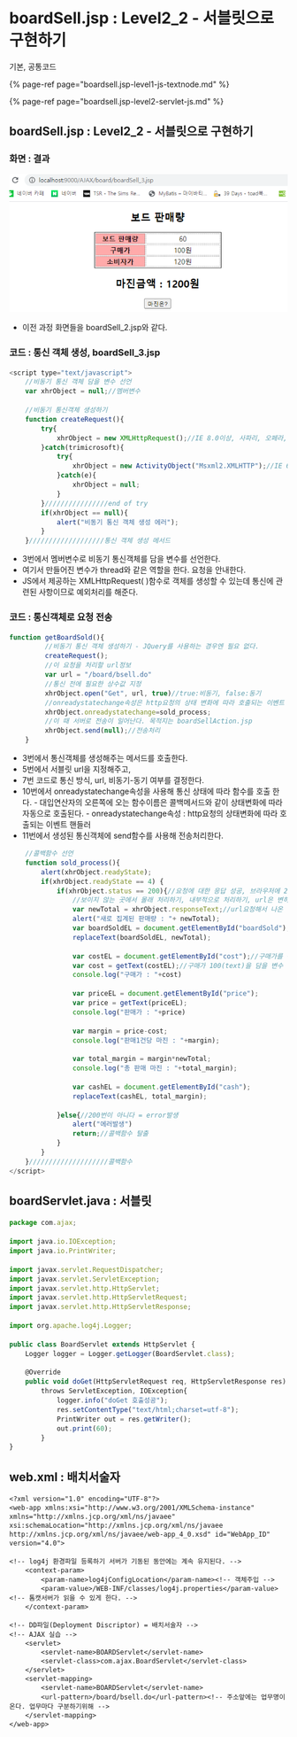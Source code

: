 # boardSell.jsp : Level2\_2 - 서블릿으로 구현하기

기본, 공통코드

{% page-ref page="boardsell.jsp-level1-js-textnode.md" %}

{% page-ref page="boardsell.jsp-level2-servlet-js.md" %}

## boardSell.jsp : Level2\_2 - 서블릿으로 구현하기

### 화면 : 결과

![\(120 - 100\) \* 60 = 1200](../../../.gitbook/assets/level3%20%281%29.png)

* 이전 과정 화면들을 boardSell\_2.jsp와 같다.

### 코드 :  통신 객체 생성, boardSell\_3.jsp

```javascript
<script type="text/javascript">
	//비동기 통신 객체 담을 변수 선언
	var xhrObject = null;//멤버변수
	
	//비동기 통신객체 생성하기
	function createRequest(){
		try{
			xhrObject = new XMLHttpRequest();//IE 8.0이상, 사파리, 오페라, 크롬, 파이어폭스에서 생성할 때 
		}catch(trimicrosoft){
			try{
				xhrObject = new ActivityObject("Msxml2.XMLHTTP");//IE 6.0에서 생성할떄
			}catch(e){
				xhrObject = null;
			}
		}////////////////end of try
		if(xhrObject == null){
			alert("비동기 통신 객체 생성 에러");
		}
	}///////////////////통신 객체 생성 메서드
```

* 3번에서 멤버변수로 비동기 통신객체를 담을 변수를 선언한다.
* 여기서 만들어진 변수가 thread와 같은 역할을 한다. 요청을 안내한다.
* JS에서 제공하는 XMLHttpRequest\( \)함수로 객체를 생성할 수 있는데 통신에 관련된 사항이므로 예외처리를 해준다.

### 코드 :  통신객체로 요청 전송

```javascript
function getBoardSold(){
		 //비동기 통신 객체 생성하기 - JQuery를 사용하는 경우엔 필요 없다.
		 createRequest();
		 //이 요청을 처리할 url정보
		 var url = "/board/bsell.do"
		 //통신 전에 필요한 상수값 지정
		 xhrObject.open("Get", url, true)//true:비동기, false:동기
		 //onreadystatechange속성은 http요청의 상태 변화에 따라 호출되는 이벤트 핸들러이다.
		 xhrObject.onreadystatechange=sold_process;
		 //이 때 서버로 전송이 일어난다. 목적지는 boardSellAction.jsp
		 xhrObject.send(null);//전송처리
	}	
```

* 3번에서 통신객체를 생성해주는 메서드를 호출한다.
* 5번에서 서블릿 url을 지정해주고,
* 7번 코드로 통신 방식, url, 비동기-동기 여부를 결정한다.
* 10번에서 onreadystatechange속성을 사용해 통신 상태에 따라 함수를 호출 한다. - 대입연산자의 오른쪽에 오는 함수이름은 콜백메서드와 같이 상태변화에 따라 자동으로 호출된다. - onreadystatechange속성 : http요청의 상태변화에 따라 호출되는 이벤트 핸들러
* 11번에서 생성된 통신객체에 send함수를 사용해 전송처리한다.

```javascript
	//콜백함수 선언
	function sold_process(){
		alert(xhrObject.readyState);
		if(xhrObject.readyState == 4) {
			if(xhrObject.status == 200){//요청에 대한 응답 성공, 브라우저에 200번이 떳니?
				//보이지 않는 곳에서 몰래 처리하기, 내부적으로 처리하기, url은 변하지 않는다.
				var newTotal = xhrObject.responseText;//url요청해서 나온 값 가져오기, XML이라면 responseXML을 사용한다.
				alert("새로 집계된 판매량 : "+ newTotal);
				var boardSoldEL = document.getElementById("boardSold");
			    replaceText(boardSoldEL, newTotal);
			    
			    var costEL = document.getElementById("cost");//구매가를 감싸는 <span>태그의 주소번지를 담을 변수
			    var cost = getText(costEL);//구매가 100(text)을 담을 변수 
			    console.log("구매가 : "+cost)
			    
				var priceEL = document.getElementById("price");
			    var price = getText(priceEL);
			    console.log("판매가 : "+price)
			    
			    var margin = price-cost;
			    console.log("판매1건당 마진 : "+margin);
			    
			    var total_margin = margin*newTotal;
			    console.log("총 판매 마진 : "+total_margin);
			    
				var cashEL = document.getElementById("cash");
				replaceText(cashEL, total_margin);
			    
			}else{//200번이 아니다 = error발생
				alert("에러발생")
				return;//콜백함수 탈출
			}
		}
	}////////////////////콜백함수 
</script>
```

## boardServlet.java : 서블릿

```javascript
package com.ajax;

import java.io.IOException;
import java.io.PrintWriter;

import javax.servlet.RequestDispatcher;
import javax.servlet.ServletException;
import javax.servlet.http.HttpServlet;
import javax.servlet.http.HttpServletRequest;
import javax.servlet.http.HttpServletResponse;

import org.apache.log4j.Logger;

public class BoardServlet extends HttpServlet {
	Logger logger = Logger.getLogger(BoardServlet.class);

	@Override
	public void doGet(HttpServletRequest req, HttpServletResponse res) 
		throws ServletException, IOException{
			logger.info("doGet 호출성공");
		    res.setContentType("text/html;charset=utf-8");
		    PrintWriter out = res.getWriter();
		    out.print(60);
		}
}
```

## web.xml : 배치서술자

```markup
<?xml version="1.0" encoding="UTF-8"?>
<web-app xmlns:xsi="http://www.w3.org/2001/XMLSchema-instance" xmlns="http://xmlns.jcp.org/xml/ns/javaee" xsi:schemaLocation="http://xmlns.jcp.org/xml/ns/javaee http://xmlns.jcp.org/xml/ns/javaee/web-app_4_0.xsd" id="WebApp_ID" version="4.0">

<!-- log4j 환경파일 등록하기 서버가 기동된 동안에는 계속 유지된다. -->
	<context-param>
		<param-name>log4jConfigLocation</param-name><!-- 객체주입 -->
		<param-value>/WEB-INF/classes/log4j.properties</param-value><!-- 톰캣서버가 읽을 수 있게 한다. -->
	</context-param>
	
<!-- DD파일(Deployment Discriptor) = 배치서술자 -->
<!-- AJAX 실습 -->
	<servlet>
		<servlet-name>BOARDServlet</servlet-name>
		<servlet-class>com.ajax.BoardServlet</servlet-class>
	</servlet>
	<servlet-mapping>
		<servlet-name>BOARDServlet</servlet-name>
		<url-pattern>/board/bsell.do</url-pattern><!-- 주소앞에는 업무명이온다. 업무마다 구분하기위해 -->
	</servlet-mapping>
</web-app>
```


